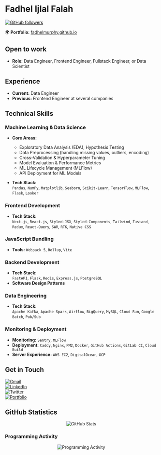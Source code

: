 # Fadhel Ijlal Falah  

[![GitHub followers](https://img.shields.io/github/followers/fadhelmurphy.svg?style=social&label=Follow)](https://github.com/fadhelmurphy?tab=followers)  


🌍 **Portfolio:** [fadhelmurphy.github.io](https://fadhelmurphy.github.io)  

## Open to work
- **Role:** Data Engineer, Frontend Engineer, Fullstack Engineer, or Data Scientist

## Experience  
- **Current:** Data Engineer
- **Previous:** Frontend Engineer at several companies  

## Technical Skills  

### Machine Learning & Data Science  
- **Core Areas:**  
  - Exploratory Data Analysis (EDA), Hypothesis Testing  
  - Data Preprocessing (handling missing values, outliers, encoding)  
  - Cross-Validation & Hyperparameter Tuning  
  - Model Evaluation & Performance Metrics  
  - ML Lifecycle Management (MLFlow)  
  - API Deployment for ML Models  

- **Tech Stack:**  
  `Pandas`, `NumPy`, `Matplotlib`, `Seaborn`, `Scikit-Learn`, `TensorFlow`, `MLFlow`, `Flask`, `Looker`

### Frontend Development  
- **Tech Stack:**  
  `Next.js`, `React.js`, `Styled-JSX`, `Styled-Components`, `Tailwind`, `Zustand`, `Redux`, `React-Query`, `SWR`, `RTK`, `Native CSS`  

### JavaScript Bundling  
- **Tools:** `Webpack 5`, `Rollup`, `Vite`  

### Backend Development  
- **Tech Stack:**  
  `FastAPI`, `Flask`, `Redis`, `Express.js`, `PostgreSQL`  
- **Software Design Patterns**  

### Data Engineering  
- **Tech Stack:**    
  `Apache Kafka`, `Apache Spark`, `Airflow`, `BigQuery`, `MySQL`, `Cloud Run`, `Google Batch`, `Pub/Sub`

### Monitoring & Deployment  
- **Monitoring:** `Sentry`, `MLFlow`  
- **Deployment:** `Caddy`, `Nginx`, `PM2`, `Docker`, `GitHub Actions`, `GitLab CI`, `Cloud Build`  
- **Server Experience:** `AWS EC2`, `DigitalOcean`, `GCP`  

## Get in Touch  
[![Gmail](https://img.shields.io/badge/Gmail-D14836?style=for-the-badge&logo=gmail&logoColor=white)](mailto:fadhelijlalfalah@gmail.com)  
[![LinkedIn](https://img.shields.io/badge/LinkedIn-0077B5?style=for-the-badge&logo=linkedin&logoColor=white)](https://www.linkedin.com/in/fadhelijlalfalah/)  
[![Twitter](https://img.shields.io/badge/Twitter-1DA1F2?style=for-the-badge&logo=twitter&logoColor=white)](https://twitter.com/Fadhelthirteen/)  
[![Portfolio](https://img.shields.io/badge/portfolio-web-blue?style=for-the-badge)](https://fadhelmurphy.github.io/)  

## GitHub Statistics  
<p align="center">
  <img src="https://github-readme-stats.vercel.app/api?username=fadhelmurphy&show_icons=true&theme=tokyonight" alt="GitHub Stats" />  
</p>  

### Programming Activity  
<p align="center">
  <img src="https://github-readme-activity-graph.vercel.app/graph?username=fadhelmurphy&theme=tokyo-night" alt="Programming Activity" />  
</p>  
